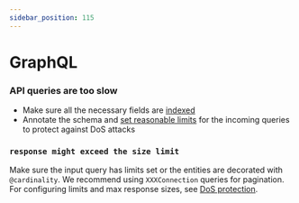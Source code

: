 ```yaml
---
sidebar_position: 115
---
```


# GraphQL

### API queries are too slow

- Make sure all the necessary fields are [indexed](/sdk/reference/schema-file/indexes-and-constraints/)
- Annotate the schema and [set reasonable limits](/sdk/reference/graphql-server/dos-protection/) for the incoming queries to protect against DoS attacks

### `response might exceed the size limit`

Make sure the input query has limits set or the entities are decorated with `@cardinality`. We recommend using `XXXConnection` queries for pagination. For configuring limits and max response sizes, see [DoS protection](/sdk/reference/graphql-server/dos-protection/).
